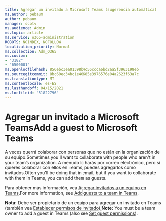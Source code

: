 ```yaml
---
title: Agregar un invitado a Microsoft Teams (sugerencia automática)
ms.author: pebaum
author: pebaum
manager: scotv
ms.audience: Admin
ms.topic: article
ms.service: o365-administration
ROBOTS: NOINDEX, NOFOLLOW
localization_priority: Normal
ms.collection: Adm_O365
ms.custom:
- "3182"
- "6500001"
ms.openlocfilehash: 856ebc3ea01398b4c56ccca6bd2aa5f3963198eb
ms.sourcegitcommit: 8bc60ec34bc1e40685e3976576e04a2623f63a7c
ms.translationtype: MT
ms.contentlocale: es-ES
ms.lasthandoff: 04/15/2021
ms.locfileid: "51822796"
---
```

# <a name="add-a-guest-to-microsoft-teams"></a><span data-ttu-id="3117a-102">Agregar un invitado a Microsoft Teams</span><span class="sxs-lookup"><span data-stu-id="3117a-102">Add a guest to Microsoft Teams</span></span>

<span data-ttu-id="3117a-103">A veces querrá colaborar con personas que no están en la organización de su equipo.</span><span class="sxs-lookup"><span data-stu-id="3117a-103">Sometimes you'll want to collaborate with people who aren't in your team’s organization.</span></span> <span data-ttu-id="3117a-104">A menudo lo harás por correo electrónico, pero si quieres colaborar con ellos en Teams, puedes agregarlos como invitados.</span><span class="sxs-lookup"><span data-stu-id="3117a-104">Often you'll be doing that in email, but if you want to collaborate with them in Teams, you can add them as guests.</span></span>

<span data-ttu-id="3117a-105">Para obtener más información, vea [Agregar invitados a un equipo en Teams](https://support.office.com/article/add-guests-to-a-team-in-teams-fccb4fa6-f864-4508-bdde-256e7384a14f#ID0EAABAAA=Desktop).</span><span class="sxs-lookup"><span data-stu-id="3117a-105">For more information, see [Add guests to a team in Teams](https://support.office.com/article/add-guests-to-a-team-in-teams-fccb4fa6-f864-4508-bdde-256e7384a14f#ID0EAABAAA=Desktop).</span></span>

<span data-ttu-id="3117a-106">**Nota:** Debe ser propietario de un equipo para agregar un invitado en Teams (también vea [Establecer permisos de invitado).](https://support.office.com/article/set-guest-permissions-for-channels-in-teams-4756c468-2746-4bfd-a582-736d55fcc169)</span><span class="sxs-lookup"><span data-stu-id="3117a-106">**Note:** You must be a team owner to add a guest in Teams (also see [Set guest permissions](https://support.office.com/article/set-guest-permissions-for-channels-in-teams-4756c468-2746-4bfd-a582-736d55fcc169)).</span></span>